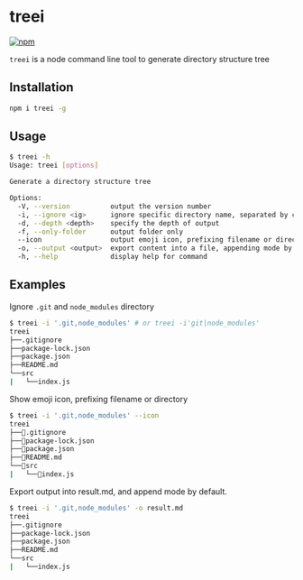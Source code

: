 # treei

[![npm](https://img.shields.io/npm/v/treei)](https://www.npmjs.com/package/treei)

`treei` is a node command line tool to generate directory structure tree

## Installation

```bash
npm i treei -g
```

## Usage

```bash
$ treei -h
Usage: treei [options]

Generate a directory structure tree

Options:
  -V, --version          output the version number
  -i, --ignore <ig>      ignore specific directory name, separated by comma or '|'
  -d, --depth <depth>    specify the depth of output
  -f, --only-folder      output folder only
  --icon                 output emoji icon, prefixing filename or directory
  -o, --output <output>  export content into a file, appending mode by default
  -h, --help             display help for command
```

## Examples

Ignore `.git` and `node_modules` directory

```bash
$ treei -i '.git,node_modules' # or treei -i'git|node_modules'
treei
├──.gitignore
├──package-lock.json
├──package.json
├──README.md
└──src
|   └──index.js
```

Show emoji icon, prefixing filename or directory

```bash
$ treei -i '.git,node_modules' --icon
treei
├──📄.gitignore
├──📄package-lock.json
├──📄package.json
├──📄README.md
└──📁src
|   └──📄index.js
```

Export output into result.md, and append mode by default.

```bash
$ treei -i '.git,node_modules' -o result.md
treei
├──.gitignore
├──package-lock.json
├──package.json
├──README.md
└──src
|   └──index.js
```
